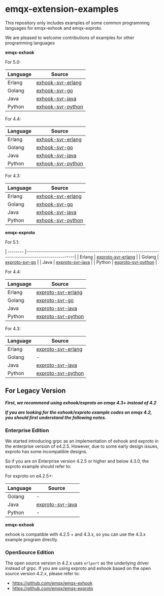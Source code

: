 # emqx-extension-examples

This repository only includes examples of some common programming languages for emqx-exhook and emqx-exproto.

We are pleased to welcome contributions of examples for other  programming languages


**emqx-exhook**

For 5.0:

| Language | Source                                                       |
| -------- | ------------------------------------------------------------ |
| Erlang   | [exhook-svr-erlang](https://github.com/emqx/emqx-extension-examples/tree/for-emqx-v5.0/exhook-svr-erlang) |
| Golang   | [exhook-svr-go](https://github.com/emqx/emqx-extension-examples/tree/for-emqx-v5.0/exhook-svr-go) |
| Java     | [exhook-svr-java](https://github.com/emqx/emqx-extension-examples/tree/for-emqx-v5.0/exhook-svr-java) |
| Python   | [exhook-svr-python](https://github.com/emqx/emqx-extension-examples/tree/for-emqx-v5.0/exhook-svr-python) |


For 4.4:

| Language | Source                                                       |
| -------- | ------------------------------------------------------------ |
| Erlang   | [exhook-svr-erlang](https://github.com/emqx/emqx-extension-examples/tree/for-emqx-v44/exhook-svr-erlang) |
| Golang   | [exhook-svr-go](https://github.com/emqx/emqx-extension-examples/tree/for-emqx-v44/exhook-svr-go) |
| Java     | [exhook-svr-java](https://github.com/emqx/emqx-extension-examples/tree/for-emqx-v44/exhook-svr-java) |
| Python   | [exhook-svr-python](https://github.com/emqx/emqx-extension-examples/tree/for-emqx-v44/exhook-svr-python) |


For 4.3:

| Language | Source                                                       |
| -------- | ------------------------------------------------------------ |
| Erlang   | [exhook-svr-erlang](https://github.com/emqx/emqx-extension-examples/tree/for-emqx-v43/exhook-svr-erlang) |
| Golang   | [exhook-svr-go](https://github.com/emqx/emqx-extension-examples/tree/for-emqx-v43/exhook-svr-go) |
| Java     | [exhook-svr-java](https://github.com/emqx/emqx-extension-examples/tree/for-emqx-v43/exhook-svr-java) |
| Python   | [exhook-svr-python](https://github.com/emqx/emqx-extension-examples/tree/for-emqx-v43/exhook-svr-python) |


**emqx-exproto**

For 5.1:

| -------- |------------------------------------------------------------------------------------------------------|
| Erlang   | [exproto-svr-erlang](https://github.com/emqx/emqx-extension-examples/tree/master/exproto-svr-erlang) |
| Golang   | [exproto-svr-go](https://github.com/emqx/emqx-extension-examples/tree/master/exproto-svr-go)         |
| Java     | [exproto-svr-java](https://github.com/emqx/emqx-extension-examples/tree/master/exproto-svr-java)     |
| Python   | [exproto-svr-python](https://github.com/emqx/emqx-extension-examples/tree/master/exproto-svr-python) |


For 4.4:

| Language | Source                                                                                               |
| -------- |------------------------------------------------------------------------------------------------------|
| Erlang   | [exproto-svr-erlang](https://github.com/emqx/emqx-extension-examples/tree/for-emqx-v44/exproto-svr-erlang) |
| Golang   | [exproto-svr-go](https://github.com/emqx/emqx-extension-examples/tree/for-emqx-v44/exproto-svr-go)         |
| Java     | [exproto-svr-java](https://github.com/emqx/emqx-extension-examples/tree/for-emqx-v44/exproto-svr-java)     |
| Python   | [exproto-svr-python](https://github.com/emqx/emqx-extension-examples/tree/for-emqx-v44/exproto-svr-python) |

For 4.3:

| Language | Source                                                       |
| -------- | ------------------------------------------------------------ |
| Erlang   | [exproto-svr-erlang](https://github.com/emqx/emqx-extension-examples/tree/for-emqx-v43/exproto-svr-erlang) |
| Golang   | -                                                            |
| Java     | [exproto-svr-java](https://github.com/emqx/emqx-extension-examples/tree/for-emqx-v43/exproto-svr-java)     |
| Python   | [exproto-svr-python](https://github.com/emqx/emqx-extension-examples/tree/for-emqx-v43/exproto-svr-python) |


## For Legacy Version

***First, we recommend using exhook/exproto on emqx 4.3+ instead of 4.2***

***If you are looking for the exhook/exproto example codes on emqx 4.2,
you should first understand the following notes.***

### Enterprise Edition

We started introducing grpc as an implementation of exhook and exproto in the
enterprise version of e4.2.5. However, due to some early design issues, exproto
has some incompatible designs.

So if you are on Enterprise version 4.2.5 or higher and below 4.3.0,
the exproto example should refer to:

For exproto on e4.2.5+:

| Language | Source |
| -------- | ------ |
| Golang   | -      |
| Java     | [exproto-svr-java](https://github.com/emqx/emqx-extension-examples/tree/master/exproto-svr-java-for-enterpise-e4.2) |
| Python   | -      |

**emqx-exhook**

exhook is compatible with 4.2.5 + and 4.3.x, so you can use the 4.3.x example program directly.

### OpenSource Edition

The open source version in 4.2.x uses `erlport` as the underlying driver instead of grpc.
If you are using exproto and exhook based on the open source version 4.2.x,
please refer to:

- https://github.com/emqx/emqx-exhook
- https://github.com/emqx/emqx-exproto
